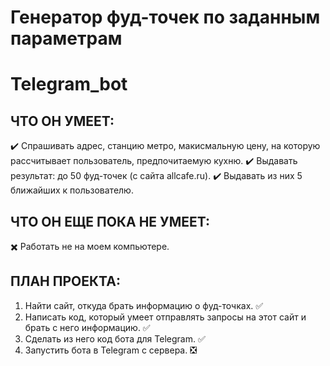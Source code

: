 # Генератор фуд-точек по заданным параметрам
# Telegram_bot

## ЧТО ОН УМЕЕТ:
✔️	Спрашивать адрес, станцию метро, макисмальную цену, на которую рассчитывает пользователь, предпочитаемую кухню.
✔️	Выдавать результат: до 50 фуд-точек (с сайта allcafe.ru).
✔️	Выдавать из них 5 ближайших к пользователю.

## ЧТО ОН ЕЩЕ ПОКА НЕ УМЕЕТ:
✖️	Работать не на моем компьютере.

## ПЛАН ПРОЕКТА:
1.	Найти сайт, откуда брать информацию о фуд-точках. ✅
2.	Написать код, который умеет отправлять запросы на этот сайт и брать с него информацию. ✅
3.	Сделать из него код бота для Telegram. ✅
4.	Запустить бота в Telegram с сервера. ❎
